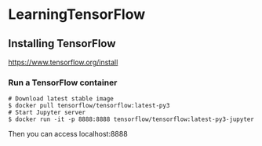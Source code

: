 # LearningTensorFlow

## Installing TensorFlow

https://www.tensorflow.org/install

### Run a TensorFlow container

```
# Download latest stable image
$ docker pull tensorflow/tensorflow:latest-py3
# Start Jupyter server
$ docker run -it -p 8888:8888 tensorflow/tensorflow:latest-py3-jupyter
```

Then you can access localhost:8888